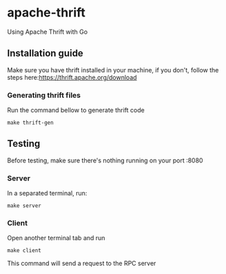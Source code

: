 # apache-thrift
Using Apache Thrift with Go

## Installation guide
Make sure you have thrift installed in your machine, if you don't, follow the steps here:https://thrift.apache.org/download

### Generating thrift files
Run the command bellow to generate thrift code 

``make thrift-gen``

## Testing
Before testing, make sure there's nothing running on your port :8080

### Server
In a separated terminal, run:

``make server``

### Client
Open another terminal tab and run

``make client``

This command will send a request to the RPC server

